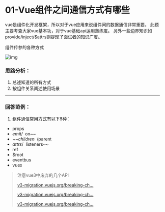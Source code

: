 # 01-Vue组件之间通信方式有哪些

vue是组件化开发框架，所以对于vue应用来说组件间的数据通信非常重要。 此题主要考查大家vue基本功，对于vue基础api运用熟练度。 另外一些边界知识如provide/inject/$attrs则提现了面试者的知识广度。



组件传参的各种方式

![img](https://qn.huat.xyz/mac/20220823141438.awebp)



### 思路分析：

1. 总述知道的所有方式
2. 按组件关系阐述使用场景

------

### 回答范例：

1. 组件通信常用方式有以下8种：

- props
- $emit/~~$on~~
- ~~$children~~/$parent
- $attrs/~~$listeners~~
- ref
- $root
- eventbus
- vuex



> 注意vue3中废弃的几个API
>
> [v3-migration.vuejs.org/breaking-ch…](https://link.juejin.cn/?target=https%3A%2F%2Fv3-migration.vuejs.org%2Fbreaking-changes%2Fchildren.html)
>
> [v3-migration.vuejs.org/breaking-ch…](https://link.juejin.cn/?target=https%3A%2F%2Fv3-migration.vuejs.org%2Fbreaking-changes%2Flisteners-removed.html)
>
> [v3-migration.vuejs.org/breaking-ch…](https://link.juejin.cn/?target=https%3A%2F%2Fv3-migration.vuejs.org%2Fbreaking-changes%2Fevents-api.html%23overview)